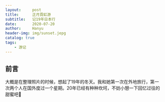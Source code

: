 ```yaml
---
layout:     post
title:      正月霓虹游
subtitle:   记19年日本行
date:       2020-07-20
author:     Hanyu
header-img: img/sunset.jepg
catalog: true
tags:
    - 游记
---
```


## 前言

大概是在整理照片的时候，想起了19年的冬天。我和她第一次在外地旅行，第一次两个人在国外度过一个星期。20年已经有种种坎坷，不妨小憩一下回忆过往的甜蜜吧🐶

